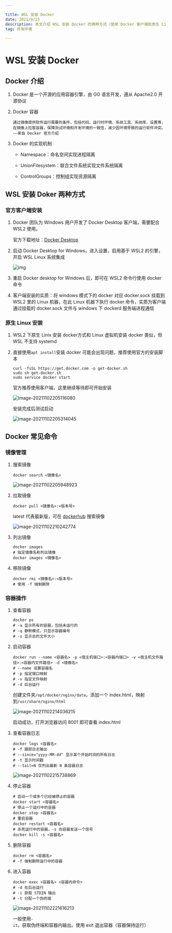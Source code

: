 ```yaml
---

title: WSL 安装 Docker
date: 2021/9/25
description: 本文介绍 WSL 安装 Docker 的两种方式（使用 Docker 客户端和原生 Linux 安装），以及 Docker 的基本命令
tag: 开发环境

---
```


# WSL 安装 Docker

## Docker 介绍

1. Docker 是一个开源的应用容器引擎，由 GO 语言开发，遵从 Apache2.0 开源协议

2. Docker 容器

   ```
   通过镜像提供软件运行需要的条件，包括代码、运行时环境、系统工具、系统库、设置等，在镜像上拉取容器，保障测试环境和开发环境的一致性，减少因环境导致的运行软件冲突。	——来自 Docker 官方介绍
   ```

3. Docker 的实现机制

   - Namespace：命名空间实现进程隔离

   - UnionFilesystem：联合文件系统实现文件系统隔离

   - ControlGroups：控制组实现资源隔离

## WSL 安装 Doker 两种方式

### 官方客户端安装

1. Docker 团队为 Windows 用户开发了 Docker Desktop 客户端，需要配合 WSL2 使用。

   官方下载地址：[Docker Desktop](https://www.docker.com/products/docker-desktop)

2. 启动 Docker Desktop for Windows，进入设置，启用基于 WSL2 的引擎，开启 WSL Linux 系统集成

   ![img](https://pic-bed-1258841963.cos.ap-nanjing.myqcloud.com/2021/11/20211102203738772.webp)

3. 重启 Docker desktop for Windows 后，即可在 WSL2 命令行使用 docker 命令
4. 客户端安装的实质：将 windows 模式下的 docker 对应 docker.sock 挂载到 WSL2 里的 Linux 机器，在此 Linux 机器下执行 docker 命令，实质为客户端通过挂载的 docker.sock 文件与 windows 下 dockerd 服务端进程通信

### 原生 Linux 安装

1. WSL2 下原生 Linix 安装 docker方式和 Linux 虚拟机安装 docker 类似，但 WSL 不支持 systemd

2. 直接使用`apt install`安装 docker 可能会出现问题，推荐使用官方的安装脚本

   ```shell
   curl -fsSL https://get.docker.com -o get-docker.sh
   sudo sh get-docker.sh
   sudo service docker start
   ```

   官方推荐使用客户端，这里继续等待即可开始安装

   ![image-20211102205116080](https://pic-bed-1258841963.cos.ap-nanjing.myqcloud.com/2021/11/20211102205117007.png)

   安装完成后测试启动

   ![image-20211102205314045](https://pic-bed-1258841963.cos.ap-nanjing.myqcloud.com/2021/11/20211102205314935.png)

## Docker 常见命令

### 镜像管理

1. 搜索镜像

   ```shell
   docker search <镜像名>
   ```

   ![image-20211102205948923](https://pic-bed-1258841963.cos.ap-nanjing.myqcloud.com/2021/11/20211102205949869.png)

2. 拉取镜像

   ```shell
   docker pull <镜像名>:<版本号>
   ```

   latest 代表最新版，可在 [dockerhub](https://hub.docker.com/) 搜索镜像

   ![image-20211102210242774](https://pic-bed-1258841963.cos.ap-nanjing.myqcloud.com/2021/11/20211102210243695.png)

3. 列出镜像

   ```shell
   docker images
   # 指定镜像名称列出镜像
   docker images <镜像名>
   ```

4. 移除镜像

   ```shell
   docker rmi <镜像名>:<版本号>
   # 使用 -f 强制删除
   ```

### 容器操作

1. 查看容器

   ```shell
   docker ps
   # -a 显示所有的容器，包括未运行的
   # -q 静默模式，只显示容器编号
   # -s 显示总的文件大小
   ```

2. 启动容器

   ```shell
   docker run --name <容器名> -p <宿主机端口>:<容器内端口> -v <宿主机文件路径>:<容器内文件路径> -d <镜像名>
   # --name 设置容器名
   # -p 指定端口映射
   # -v 指定文件映射
   # -d 后台运行
   ```

   创建文件夹`/opt/docker/nginx/data`，添加一个 index.html，映射到`/usr/share/nginx/html`

   ![image-20211102214036215](https://pic-bed-1258841963.cos.ap-nanjing.myqcloud.com/2021/11/20211102214037212.png)

   启动成功，打开浏览器访问 8001 即可查看 index.html

3. 查看容器日志

   ```shell
   docker logs <容器名>
   # -f 跟踪日志输出
   # --since="yyyy-MM-dd" 显示某个开始时间的所有日志
   # -t 显示时间戳
   # --tail=N 仅列出最新 N 条容器日志
   ```

   ![image-20211102215738869](https://pic-bed-1258841963.cos.ap-nanjing.myqcloud.com/2021/11/20211102215739833.png)

4. 停止容器

   ```shell
   # 启动一个或多个已经被停止的容器
   docker start <容器名>
   # 停止一个运行中的容器
   docker stop <容器名>
   # 重启容器
   docker restart <容器名>
   # 杀死运行中的容器，-s 向容器发送一个信号
   docker kill -s <容器名>
   ```

5. 删除容器

   ```shell
   docker rm <容器名>
   # -f 强制删除运行中的容器
   ```

6. 进入容器

   ```shell
   docker exec <容器名> <容器内命令>
   # -d 在后台运行
   # -i 获取 STDIN 输出
   # -t 分配一个伪终端
   ```
   
   ![image-20211102221616213](https://pic-bed-1258841963.cos.ap-nanjing.myqcloud.com/2021/11/20211102221617120.png)
   
   一般使用`-it`，获取伪终端和容器内输出。使用 exit 退出容器（容器保持运行）
